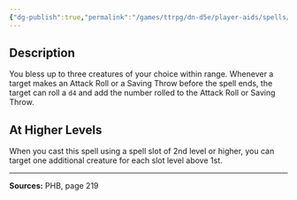 ```yaml
---
{"dg-publish":true,"permalink":"/games/ttrpg/dn-d5e/player-aids/spells/level-1/bless/","tags":["TTRPG/DND/5e","verbal","somatic","material","concentration","buff"]}
---
```



## Description
You bless up to three creatures of your choice within range.
Whenever a target makes an Attack Roll or a Saving Throw before the spell ends, the target can roll a `d4` and add the number rolled to the Attack Roll or Saving Throw.

## At Higher Levels
When you cast this spell using a spell slot of 2nd level or higher, you can target one additional creature for each slot level above 1st.

---

**Sources:** PHB, page 219
